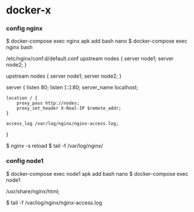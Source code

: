 # docker-x

### config nginx
$ docker-compose exec nginx apk add bash nano
$ docker-compose exec nginx bash

/etc/nginx/conf.d/default.conf
upstream nodes {
    server node1;
    server node2;
}

upstream nodes {
 server node1;
 server node2;
}

server {
    listen       80;
    listen  [::]:80;
    server_name  localhost;

    location / {
        proxy_pass http://nodes;
        proxy_set_header X-Real-IP $remote_addr;
    }

    access_log /var/log/nginx/nginx-access.log;
}



$ nginx -s reload
$ tail -f /var/log/nginx/

### config node1
$ docker-compose exec node1 apk add bash nano
$ docker-compose exec node1

/usr/share/nginx/html;



$ tail -f /var/log/nginx/nginx-access.log
